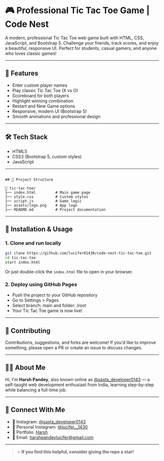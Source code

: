 
# 🎮 Professional Tic Tac Toe Game | Code Nest

A modern, professional Tic Tac Toe web game built with HTML, CSS, JavaScript, and Bootstrap 5. Challenge your friends, track scores, and enjoy a beautiful, responsive UI. Perfect for students, casual gamers, and anyone who loves classic games!

---

## 🚀 Features

- Enter custom player names
- Play classic Tic Tac Toe (X vs O)
- Scoreboard for both players
- Highlight winning combination
- Restart and New Game options
- Responsive, modern UI (Bootstrap 5)
- Smooth animations and professional design

---

## 🛠️ Tech Stack

- HTML5
- CSS3 (Bootstrap 5, custom styles)
- JavaScript

---
```

## 📁 Project Structure

📁 tic-tac-toe/
├── index.html         # Main game page
├── style.css          # Custom styles
├── script.js          # Game logic
├── assets/logo.png    # App logo
├── README.md          # Project documentation
```
---

## 🚀 Installation & Usage

### 1. Clone and run locally

```bash
git clone https://github.com/lucifer01430/code-nest-tic-tac-toe.git
cd tic-tac-toe
start index.html
```
Or just double-click the `index.html` file to open in your browser.

### 2. Deploy using GitHub Pages

- Push the project to your GitHub repository
- Go to Settings > Pages
- Select branch: main and folder: /root
- Your Tic Tac Toe game is now live!

---

## 🙌 Contributing

Contributions, suggestions, and forks are welcome!
If you'd like to improve something, please open a PR or create an issue to discuss changes.

---

## 🙋‍♂️ About Me

Hi, I'm **Harsh Pandey**, also known online as [@sasta_developer0143](https://www.instagram.com/sasta_developer0143) — a self-taught web development enthusiast from India, learning step-by-step while balancing a full-time job.

---

## 🤝 Connect With Me

- 📸 Instagram: [@sasta_developer0143](https://www.instagram.com/sasta_developer0143)
- 📸 Personal Instagram: [@lucifer__1430](https://www.instagram.com/lucifer__1430)
- 💼 Portfolio: [Harsh](https://lucifer01430.github.io/Portfolio/)
- 📧 Email: harshpandeylucifer@gmail.com

---

> ⭐ **If you find this helpful, consider giving the repo a star!**
